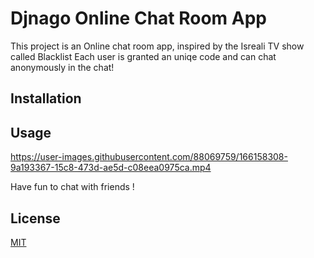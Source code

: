 # Djnago Online Chat Room App

This project is an Online chat room app, inspired by the Isreali TV show called Blacklist
Each user is granted an uniqe code and can chat anonymously in the chat!

## Installation


## Usage


https://user-images.githubusercontent.com/88069759/166158308-9a193367-15c8-473d-ae5d-c08eea0975ca.mp4


Have fun to chat with friends !

## License
[MIT](https://choosealicense.com/licenses/mit/)
